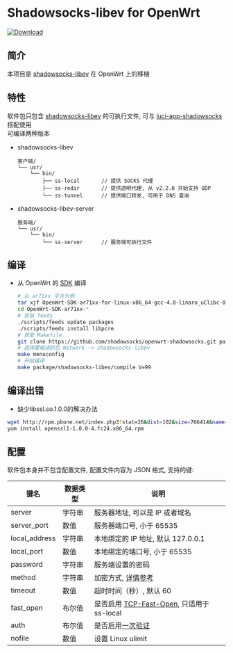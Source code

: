 Shadowsocks-libev for OpenWrt
===

[![Download][B]][2]  

简介
---

 本项目是 [shadowsocks-libev][1] 在 OpenWrt 上的移植  

特性
---

软件包只包含 [shadowsocks-libev][1] 的可执行文件, 可与 [luci-app-shadowsocks][3] 搭配使用  
可编译两种版本  

 - shadowsocks-libev

   ```
   客户端/
   └── usr/
       └── bin/
           ├── ss-local       // 提供 SOCKS 代理
           ├── ss-redir       // 提供透明代理, 从 v2.2.0 开始支持 UDP
           └── ss-tunnel      // 提供端口转发, 可用于 DNS 查询
   ```

 - shadowsocks-libev-server

   ```
   服务端/
   └── usr/
       └── bin/
           └── ss-server      // 服务端可执行文件
   ```

编译
---

 - 从 OpenWrt 的 [SDK][S] 编译

   ```bash
   # 以 ar71xx 平台为例
   tar xjf OpenWrt-SDK-ar71xx-for-linux-x86_64-gcc-4.8-linaro_uClibc-0.9.33.2.tar.bz2
   cd OpenWrt-SDK-ar71xx-*
   # 安装 feeds
   ./scripts/feeds update packages
   ./scripts/feeds install libpcre
   # 获取 Makefile
   git clone https://github.com/shadowsocks/openwrt-shadowsocks.git package/shadowsocks-libev
   # 选择要编译的包 Network -> shadowsocks-libev
   make menuconfig
   # 开始编译
   make package/shadowsocks-libev/compile V=99
   ```
编译出错
---
- 缺少libssl.so.1.0.0的解决办法
 ```bash
 wget http://rpm.pbone.net/index.php3?stat=26&dist=102&size=766414&name=openssl1-1.0.0-4.fc24.x86_64.rpm
 yum install openssl1-1.0.0-4.fc24.x86_64.rpm
```
配置
---

   软件包本身并不包含配置文件, 配置文件内容为 JSON 格式, 支持的键:  

   键名           | 数据类型   | 说明
   ---------------|------------|-----------------------------------------------
   server         | 字符串     | 服务器地址, 可以是 IP 或者域名
   server_port    | 数值       | 服务器端口号, 小于 65535
   local_address  | 字符串     | 本地绑定的 IP 地址, 默认 127.0.0.1
   local_port     | 数值       | 本地绑定的端口号, 小于 65535
   password       | 字符串     | 服务端设置的密码
   method         | 字符串     | 加密方式, [详情参考][E]
   timeout        | 数值       | 超时时间（秒）, 默认 60
   fast_open      | 布尔值     | 是否启用 [TCP-Fast-Open][F], 只适用于 ss-local
   auth           | 布尔值     | 是否启用[一次验证][A]
   nofile         | 数值       | 设置 Linux ulimit


  [1]: https://github.com/shadowsocks/shadowsocks-libev
  [2]: https://bintray.com/aa65535/opkg/shadowsocks-libev/_latestVersion "预编译 IPK 下载"
  [B]: https://api.bintray.com/packages/aa65535/opkg/shadowsocks-libev/images/download.svg
  [3]: https://github.com/shadowsocks/luci-app-shadowsocks
  [A]: https://shadowsocks.org/en/spec/one-time-auth.html
  [E]: https://github.com/shadowsocks/luci-app-shadowsocks/wiki/Encrypt-method
  [F]: https://github.com/shadowsocks/shadowsocks/wiki/TCP-Fast-Open
  [S]: https://wiki.openwrt.org/doc/howto/obtain.firmware.sdk
